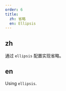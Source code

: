 ```yaml
---
order: 6
title:
  zh: 省略
  en: Ellipsis
---
```


## zh

通过 `ellipsis` 配置实现省略。

## en

Using `ellipsis`.
